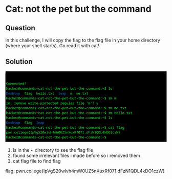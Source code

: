 # Cat: not the pet but the command
## Question
In this challenge, I will copy the flag to the flag file in your home directory (where your shell starts). Go read it with cat!


## Solution
![](./images/1.jpg)
1. ls in the ~ directory to see the flag file
2. found some irrelevant files i made before so i removed them
3. cat flag file to find flag

flag: pwn.college{IpVgS20wivh4mW0UZ5nXuxRf071.dFzN1QDL4kDO1czW}
